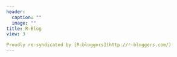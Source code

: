 ```yaml
---
header:
  caption: ""
  image: ""
title: R-Blog
view: 3

Proudly re-syndicated by [R-bloggers](http://r-bloggers.com/)
---
```

